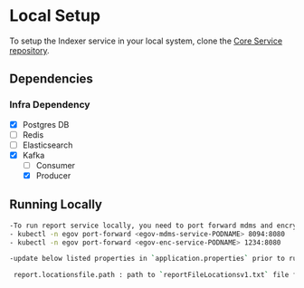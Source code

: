 # Local Setup

To setup the Indexer service in your local system, clone the [Core Service repository](https://github.com/egovernments/core-services).

## Dependencies

### Infra Dependency

- [X] Postgres DB
- [ ] Redis
- [ ] Elasticsearch
- [X] Kafka
  - [ ] Consumer
  - [X] Producer

## Running Locally

```bash
-To run report service locally, you need to port forward mdms and encryption services locally.
- kubectl -n egov port-forward <egov-mdms-service-PODNAME> 8094:8080
- kubectl -n egov port-forward <egov-enc-service-PODNAME> 1234:8080

-update below listed properties in `application.properties` prior to running the project:

 report.locationsfile.path : path to `reportFileLocationsv1.txt` file from local https://github.com/egovernments/configs repo

```
